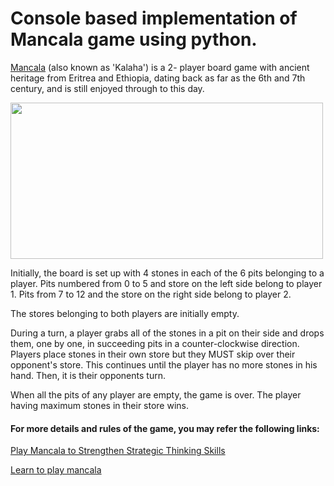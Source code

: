 # Console based implementation of Mancala game using python.

[Mancala] (also known as 'Kalaha') is a 2- player board game with ancient heritage from Eritrea and Ethiopia, dating back as far as the 6th and 7th century, and is still enjoyed through to this day.


<img src="https://www.ultraboardgames.com/mancala/gfx/board18.jpg" height="250" width="500">

Initially, the board is set up with 4 stones in each of the 6 pits belonging to a player. 
Pits numbered from 0 to 5 and store on the left side belong to player 1. Pits from 7 to 12 and the store on the right side belong to player 2. 

The stores belonging to both players are initially empty.

During a turn, a player grabs all of the stones in a pit on their side and drops them, one by one, in succeeding pits in a counter-clockwise direction. Players place stones in their own store but they MUST skip over their opponent's store. This continues until the player has no more stones in his hand. Then, it is their opponents turn.

When all the pits of any player are empty, the game is over.
The player having maximum stones in their store wins.

#### For more details and rules of the game, you may refer the following links:

[Play Mancala to Strengthen Strategic Thinking Skills] 

[Learn to play mancala]


[//]: # (These are reference links used in the body of this note and get stripped out when the markdown processor does its job. There is no need to format nicely because it shouldn't be seen. Thanks SO - http://stackoverflow.com/questions/4823468/store-comments-in-markdown-syntax)


   [Mancala]: <https://www.wikihow.com/Play-Kalaha>
   [Learn to play mancala]: <https://www.ymimports.com/pages/how-to-play-mancala>
   [Play Mancala to Strengthen Strategic Thinking Skills]: <https://www.thesprucecrafts.com/how-to-play-mancala-409424#:~:text=Place%20four%20stones%20into%20each%20of%20the%20pits.&text=2.,a%20stone%20in%20there%2C%20too.>
